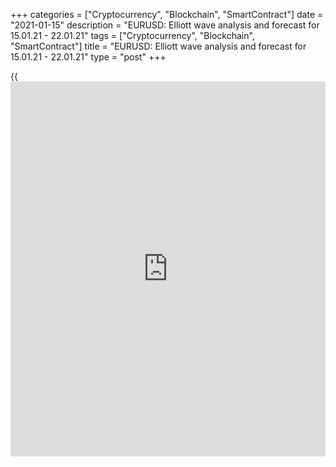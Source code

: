 +++
categories = ["Cryptocurrency", "Blockchain", "SmartContract"]
date = "2021-01-15"
description = "EURUSD: Elliott wave analysis and forecast for 15.01.21 - 22.01.21"
tags = ["Cryptocurrency", "Blockchain", "SmartContract"]
title = "EURUSD: Elliott wave analysis and forecast for 15.01.21 - 22.01.21"
type = "post"
+++

{{<iframe id="large-banner" src="https://www.bounty.group/#slide=5.0" width="100%" height="600" scrolling="no" style="border: 0px solid rgb(216, 221, 230); border-radius: 3px;">}}

2021-01-15

2021-01-15

EURUSD: Elliott wave analysis and forecast for 15.01.21 – 22.01.21Alex
Geuta

 **Main scenario:** consider long positions above the level of 1.2110
with a target of 1.2400 – 1.2500.

 **Alternative scenario:** breakout and consolidation below the level of
1.2110 will allow the pair to continue declining to the levels of 1.1971
– 1.1738.

 **Analysis:** Presumably, the first wave of larger degree 1 of (3)
continues developing on the [daily](https://www.fintecher.org/2020/03/03/forex-trading-daily-strategy/) time frame, with wave v of 1 forming
inside. On the H4 time frame, the third wave of smaller degree (iii) of
v finished forming, and a descending correction developed as the fourth
wave (iv) of v, presumably. Apparently, the fifth wave (v) of v is
starting to develop on the H1 time frame. If this assumption is correct,
the pair will continue to rise to 1.2400 – 1.2500. The level of 1.2110
is critical in this scenario. Its breakout will allow the pair to
continue falling to the levels of 1.1971 – 1.1738.

* * *

* * *

## Price chart of EURUSD in real time mode

The content of this article reflects the author’s opinion and does not
necessarily reflect the official position of LiteForex. The material
published on this page is provided for informational purposes only and
should not be considered as the provision of investment advice for the
purposes of Directive 2004/39/EC.

Rate this article:

{{value}}

( {{count}} {{title}} )